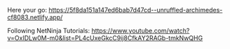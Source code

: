 Here your go: https://5f8da151a147ed6bab7d47cd--unruffled-archimedes-cf8083.netlify.app/

Following NetNinja Tutorials: https://www.youtube.com/watch?v=OxIDLw0M-m0&list=PL4cUxeGkcC9ij8CfkAY2RAGb-tmkNwQHG
